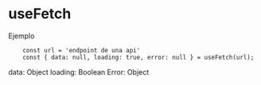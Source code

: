 # useFetch 

Ejemplo 
```
    const url = 'endpoint de una api'
    const { data: null, loading: true, error: null } = useFetch(url);

```
data: Object
loading: Boolean
Error: Object